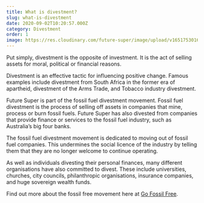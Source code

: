 ```yaml
---
title: What is divestment?
slug: what-is-divestment
date: 2020-09-02T10:20:57.000Z
category: Divestment
order: 1
image: https://res.cloudinary.com/future-super/image/upload/v1651753016/student-with-megaphone-wide.png
---
```


Put simply, divestment is the opposite of investment. It is the act of selling assets for moral, political or financial reasons.

Divestment is an effective tactic for influencing positive change. Famous examples include divestment from South Africa in the former era of apartheid, divestment of the Arms Trade, and Tobacco industry divestment.

Future Super is part of the fossil fuel divestment movement. Fossil fuel divestment is the process of selling off assets in companies that mine, process or burn fossil fuels. Future Super has also divested from companies that provide finance or services to the fossil fuel industry, such as Australia’s big four banks.

The fossil fuel divestment movement is dedicated to moving out of fossil fuel companies. This undermines the social licence of the industry by telling them that they are no longer welcome to continue operating.

As well as individuals divesting their personal finances, many different organisations have also committed to divest. These include universities, churches, city councils, philanthropic organisations, insurance companies, and huge sovereign wealth funds.

Find out more about the fossil free movement here at [Go Fossil Free](https://gofossilfree.org/).
